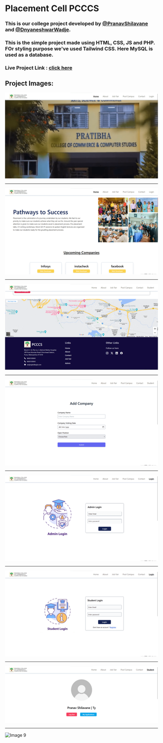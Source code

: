 # Placement Cell PCCCS

### This is our college project developed by  [@PranavShilavane](https://www.instagram.com/pranavshilavane/) and [@DnyaneshwarWadje](https://www.instagram.com/dnyaneshwarwadje88/). 

### This is the simple project made using HTML, CSS, JS and PHP. FOr styling purpose we've used Tailwind CSS. Here MySQL is used as a database.


### Live Project Link : [ click here ](http://starpranav.000webhostapp.com/pcccs-project/index.php)

## Project Images: 

<img src="./preview/1.png" alt="Image 1"/>

<hr/>
<img src="./preview/2.png" alt="Image 2"/>

<hr/>
<img src="./preview/4.png" alt="Image 4"/>

<hr/>
<img src="./preview/5.png" alt="Image 5"/>

<hr/>
<img src="./preview/6.png" alt="Image 6"/>

<hr/>
<img src="./preview/7.png" alt="Image 7"/>

<hr/>
<img src="./preview/8.png" alt="Image 8"/>

<hr/>
<img src="./preview/9.png" alt="Image 9"/>